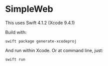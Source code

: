 # SimpleWeb

This uses Swift 4.1.2 (Xcode 9.4.1)

Build with:

    swift package generate-xcodeproj

And run within Xcode. Or at command line, just:

    swift run
